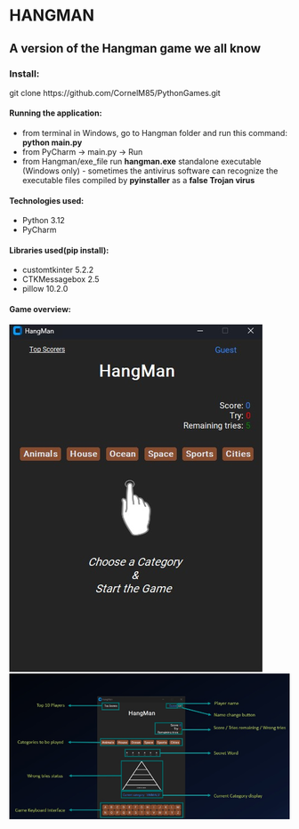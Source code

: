<h1>HANGMAN</h1>
<h2>A version of the Hangman game we all know</h2>
<h3>Install:</h3>
<p>git clone https://github.com/CornelM85/PythonGames.git</p>
<h4>Running the application:</h4>
<ul>
<li>from terminal in Windows, go to Hangman folder and run this command: <b>python main.py</b></li>
<li>from PyCharm -> main.py -> Run</li>
<li>from Hangman/exe_file run <b>hangman.exe</b> standalone executable (Windows only) - sometimes the antivirus software
can recognize the executable files compiled by <b>pyinstaller</b> as a <b>false Trojan virus</b></li>
</ul>
<h4>Technologies used:</h4> 
<ul>
<li>Python 3.12</li>
<li>PyCharm</li>
</ul>
<h4>Libraries used(pip install):</h4>
<ul>
<li>customtkinter 5.2.2</li>
<li>CTKMessagebox 2.5</li>
<li>pillow 10.2.0</li>
</ul>
<h4>Game overview:</h4>
<img src="Images/hangman.jpg">
<img src="Images/Info_hangman.jpg">
